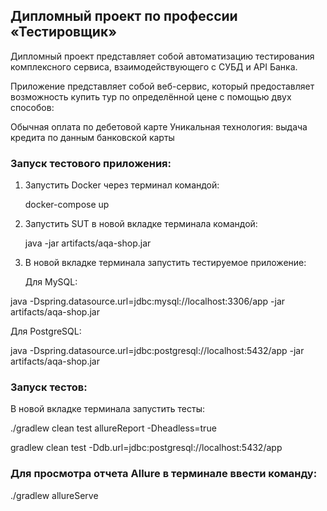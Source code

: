 ## Дипломный проект по профессии «Тестировщик»
Дипломный проект представляет собой автоматизацию тестирования комплексного сервиса, взаимодействующего с СУБД и API Банка.

Приложение представляет собой веб-сервис, который предоставляет возможность купить тур по определённой цене с помощью двух способов:

Обычная оплата по дебетовой карте
Уникальная технология: выдача кредита по данным банковской карты

### Запуск тестового приложения:
1. Запустить Docker через терминал командой:
    
   docker-compose up

2. Запустить SUT в новой вкладке терминала командой:

   java -jar artifacts/aqa-shop.jar
3. В новой вкладке терминала запустить тестируемое приложение:

   Для MySQL:

 java -Dspring.datasource.url=jdbc:mysql://localhost:3306/app -jar artifacts/aqa-shop.jar

   Для PostgreSQL:

java -Dspring.datasource.url=jdbc:postgresql://localhost:5432/app -jar artifacts/aqa-shop.jar

### Запуск тестов:
В новой вкладке терминала запустить тесты:

./gradlew clean test allureReport -Dheadless=true



gradlew clean test -Ddb.url=jdbc:postgresql://localhost:5432/app

### Для просмотра отчета Allure в терминале ввести команду:

   ./gradlew allureServe